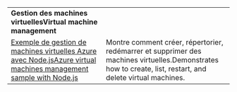 | | |
|---|---|
| <span data-ttu-id="9607a-101">**Gestion des machines virtuelles**</span><span class="sxs-lookup"><span data-stu-id="9607a-101">**Virtual machine management**</span></span> ||
| [<span data-ttu-id="9607a-102">Exemple de gestion de machines virtuelles Azure avec Node.js</span><span class="sxs-lookup"><span data-stu-id="9607a-102">Azure virtual machines management sample with Node.js</span></span>](https://github.com/Azure-Samples/storage-blob-node-getting-started) | <span data-ttu-id="9607a-103">Montre comment créer, répertorier, redémarrer et supprimer des machines virtuelles.</span><span class="sxs-lookup"><span data-stu-id="9607a-103">Demonstrates how to create, list, restart, and delete virtual machines.</span></span> |